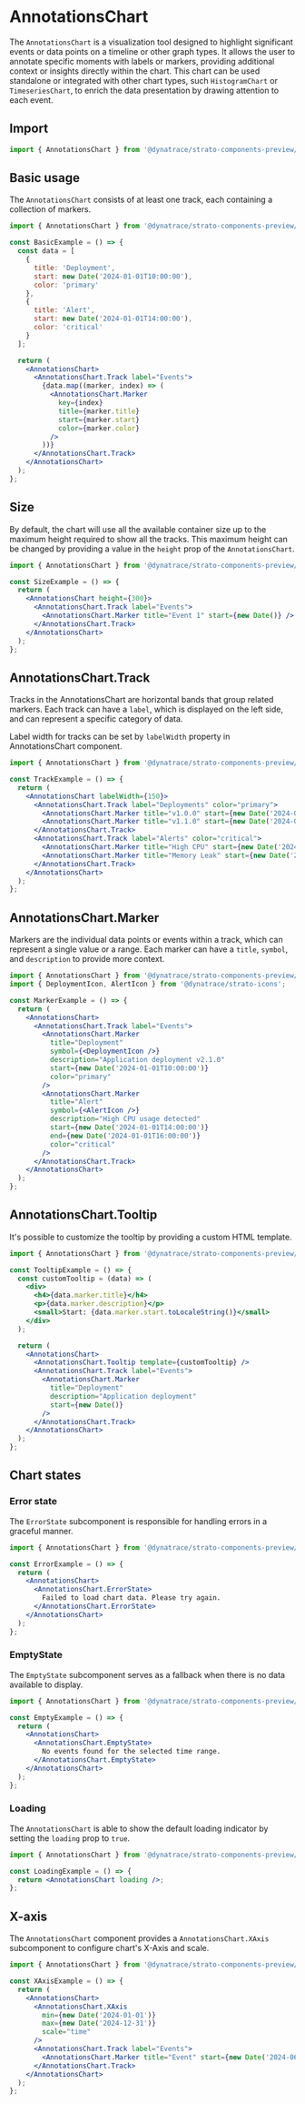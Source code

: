 # AnnotationsChart

The `AnnotationsChart` is a visualization tool designed to highlight significant events or data points on a timeline or other graph types. It allows the user to annotate specific moments with labels or markers, providing additional context or insights directly within the chart. This chart can be used standalone or integrated with other chart types, such `HistogramChart` or `TimeseriesChart`, to enrich the data presentation by drawing attention to each event.

## Import

```jsx
import { AnnotationsChart } from '@dynatrace/strato-components-preview/charts';
```

## Basic usage

The `AnnotationsChart` consists of at least one track, each containing a collection of markers.

```jsx
import { AnnotationsChart } from '@dynatrace/strato-components-preview/charts';

const BasicExample = () => {
  const data = [
    {
      title: 'Deployment',
      start: new Date('2024-01-01T10:00:00'),
      color: 'primary'
    },
    {
      title: 'Alert',
      start: new Date('2024-01-01T14:00:00'),
      color: 'critical'
    }
  ];

  return (
    <AnnotationsChart>
      <AnnotationsChart.Track label="Events">
        {data.map((marker, index) => (
          <AnnotationsChart.Marker
            key={index}
            title={marker.title}
            start={marker.start}
            color={marker.color}
          />
        ))}
      </AnnotationsChart.Track>
    </AnnotationsChart>
  );
};
```

## Size

By default, the chart will use all the available container size up to the maximum height required to show all the tracks. This maximum height can be changed by providing a value in the `height` prop of the `AnnotationsChart`.

```jsx
import { AnnotationsChart } from '@dynatrace/strato-components-preview/charts';

const SizeExample = () => {
  return (
    <AnnotationsChart height={300}>
      <AnnotationsChart.Track label="Events">
        <AnnotationsChart.Marker title="Event 1" start={new Date()} />
      </AnnotationsChart.Track>
    </AnnotationsChart>
  );
};
```

## AnnotationsChart.Track

Tracks in the AnnotationsChart are horizontal bands that group related markers. Each track can have a `label`, which is displayed on the left side, and can represent a specific category of data.

Label width for tracks can be set by `labelWidth` property in AnnotationsChart component.

```jsx
import { AnnotationsChart } from '@dynatrace/strato-components-preview/charts';

const TrackExample = () => {
  return (
    <AnnotationsChart labelWidth={150}>
      <AnnotationsChart.Track label="Deployments" color="primary">
        <AnnotationsChart.Marker title="v1.0.0" start={new Date('2024-01-01')} />
        <AnnotationsChart.Marker title="v1.1.0" start={new Date('2024-01-15')} />
      </AnnotationsChart.Track>
      <AnnotationsChart.Track label="Alerts" color="critical">
        <AnnotationsChart.Marker title="High CPU" start={new Date('2024-01-03')} />
        <AnnotationsChart.Marker title="Memory Leak" start={new Date('2024-01-10')} />
      </AnnotationsChart.Track>
    </AnnotationsChart>
  );
};
```

## AnnotationsChart.Marker

Markers are the individual data points or events within a track, which can represent a single value or a range. Each marker can have a `title`, `symbol`, and `description` to provide more context.

```jsx
import { AnnotationsChart } from '@dynatrace/strato-components-preview/charts';
import { DeploymentIcon, AlertIcon } from '@dynatrace/strato-icons';

const MarkerExample = () => {
  return (
    <AnnotationsChart>
      <AnnotationsChart.Track label="Events">
        <AnnotationsChart.Marker
          title="Deployment"
          symbol={<DeploymentIcon />}
          description="Application deployment v2.1.0"
          start={new Date('2024-01-01T10:00:00')}
          color="primary"
        />
        <AnnotationsChart.Marker
          title="Alert"
          symbol={<AlertIcon />}
          description="High CPU usage detected"
          start={new Date('2024-01-01T14:00:00')}
          end={new Date('2024-01-01T16:00:00')}
          color="critical"
        />
      </AnnotationsChart.Track>
    </AnnotationsChart>
  );
};
```

## AnnotationsChart.Tooltip

It's possible to customize the tooltip by providing a custom HTML template.

```jsx
import { AnnotationsChart } from '@dynatrace/strato-components-preview/charts';

const TooltipExample = () => {
  const customTooltip = (data) => (
    <div>
      <h4>{data.marker.title}</h4>
      <p>{data.marker.description}</p>
      <small>Start: {data.marker.start.toLocaleString()}</small>
    </div>
  );

  return (
    <AnnotationsChart>
      <AnnotationsChart.Tooltip template={customTooltip} />
      <AnnotationsChart.Track label="Events">
        <AnnotationsChart.Marker
          title="Deployment"
          description="Application deployment"
          start={new Date()}
        />
      </AnnotationsChart.Track>
    </AnnotationsChart>
  );
};
```

## Chart states

### Error state

The `ErrorState` subcomponent is responsible for handling errors in a graceful manner.

```jsx
import { AnnotationsChart } from '@dynatrace/strato-components-preview/charts';

const ErrorExample = () => {
  return (
    <AnnotationsChart>
      <AnnotationsChart.ErrorState>
        Failed to load chart data. Please try again.
      </AnnotationsChart.ErrorState>
    </AnnotationsChart>
  );
};
```

### EmptyState

The `EmptyState` subcomponent serves as a fallback when there is no data available to display.

```jsx
import { AnnotationsChart } from '@dynatrace/strato-components-preview/charts';

const EmptyExample = () => {
  return (
    <AnnotationsChart>
      <AnnotationsChart.EmptyState>
        No events found for the selected time range.
      </AnnotationsChart.EmptyState>
    </AnnotationsChart>
  );
};
```

### Loading

The `AnnotationsChart` is able to show the default loading indicator by setting the `loading` prop to `true`.

```jsx
import { AnnotationsChart } from '@dynatrace/strato-components-preview/charts';

const LoadingExample = () => {
  return <AnnotationsChart loading />;
};
```

## X-axis

The `AnnotationsChart` component provides a `AnnotationsChart.XAxis` subcomponent to configure chart's X-Axis and scale.

```jsx
import { AnnotationsChart } from '@dynatrace/strato-components-preview/charts';

const XAxisExample = () => {
  return (
    <AnnotationsChart>
      <AnnotationsChart.XAxis
        min={new Date('2024-01-01')}
        max={new Date('2024-12-31')}
        scale="time"
      />
      <AnnotationsChart.Track label="Events">
        <AnnotationsChart.Marker title="Event" start={new Date('2024-06-01')} />
      </AnnotationsChart.Track>
    </AnnotationsChart>
  );
};
``` 